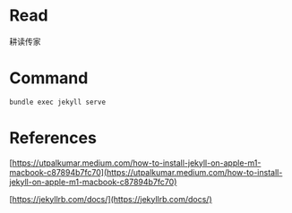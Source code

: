 # Read

耕读传家

# Command

```sh
bundle exec jekyll serve
```

# References

[https://utpalkumar.medium.com/how-to-install-jekyll-on-apple-m1-macbook-c87894b7fc70](https://utpalkumar.medium.com/how-to-install-jekyll-on-apple-m1-macbook-c87894b7fc70)

[https://jekyllrb.com/docs/](https://jekyllrb.com/docs/)
